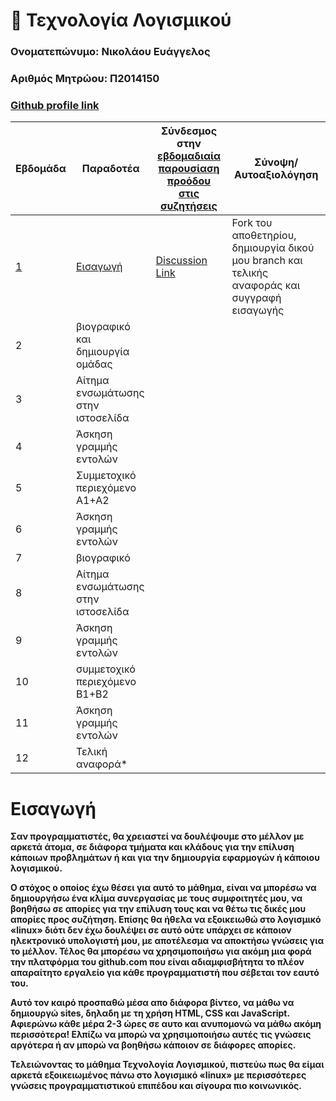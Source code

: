 # 📘 Τεχνολογία Λογισμικού

### Ονοματεπώνυμο: <strong>Νικολάου Ευάγγελος</strong>

### Αριθμός Μητρώου: <strong>Π2014150</srtong>

### [Github profile link](https://github.com/Vagelis1993)


| Εβδομάδα | Παραδοτέα | Σύνδεσμος στην [εβδομαδιαία παρουσίαση προόδου στις συζητήσεις](https://github.com/courses-ionio/help/discussions/categories/show-and-tell) | Σύνοψη/Αυτοαξιολόγηση |
| --- | --- | --- | --- |
| <a href="#A">1</a> |<a href="#A">Εισαγωγή </a> | [Discussion Link](https://github.com/courses-ionio/help/discussions/55) | Fork του αποθετηρίου, δημιουργία δικού μου branch και τελικής αναφοράς και συγγραφή εισαγωγής |
| 2 | βιογραφικό και δημιουργία ομάδας | | |
| 3 | Αίτημα ενσωμάτωσης στην ιστοσελίδα | | |
| 4 | Άσκηση γραμμής εντολών | | |
| 5 | Συμμετοχικό περιεχόμενο A1+A2 | | |
| 6 | Άσκηση γραμμής εντολών | | |
| 7 | βιογραφικό | | |
| 8 | Αίτημα ενσωμάτωσης στην ιστοσελίδα | | |
| 9 | Άσκηση γραμμής εντολών | | |
| 10 | συμμετοχικό περιεχόμενο B1+B2 | | |
| 11 | Άσκηση γραμμής εντολών | | |
| 12 | Τελική αναφορά* | | |



# <a name="A">Εισαγωγή</a>

Σαν προγραμματιστές, θα χρειαστεί να δουλέψουμε στο μέλλον με αρκετά άτομα, σε διάφορα τμήματα και κλάδους για την επίλυση κάποιων προβλημάτων ή και για την δημιουργία εφαρμογών ή κάποιου λογισμικού. 

Ο στόχος ο οποίος έχω θέσει για αυτό το μάθημα, είναι να μπορέσω να δημιουργήσω ένα κλίμα συνεργασίας με τους συμφοιτητές μου, να βοηθήσω σε απορίες για την επίλυση τους και να θέτω τις δικές μου απορίες προς συζήτηση. Επίσης θα ήθελα να εξοικειωθώ στο λογισμικό «linux» διότι δεν έχω δουλέψει σε αυτό ούτε υπάρχει σε κάποιον ηλεκτρονικό υπολογιστή μου,  με αποτέλεσμα να αποκτήσω γνώσεις για το μέλλον. Τέλος θα μπορέσω να χρησιμοποιήσω για ακόμη μια φορά την πλατφόρμα του github.com που είναι αδιαμφισβήτητα το πλέον απαραίτητο εργαλείο για κάθε προγραμματιστή που σέβεται τον εαυτό του.

Αυτό τον καιρό προσπαθώ μέσα απο διάφορα βίντεο, να μάθω να δημιουργώ sites, δηλαδη με τη χρήση HTML, CSS και JavaScript. Αφιερώνω κάθε μέρα 2-3 ώρες σε αυτο και ανυπομονώ να μάθω ακόμη περισσότερα! Ελπίζω να μπορώ να χρησιμοποιήσω αυτές τις γνώσεις αργότερα ή αν μπορώ να βοηθήσω κάποιον σε διάφορες απορίες. 

Τελειώνοντας το μάθημα Τεχνολογία Λογισμικού, πιστεύω πως θα είμαι αρκετά εξοικειωμένος πάνω στο λογισμικό «linux» με περισσότερες γνώσεις προγραμματιστικού επιπέδου και σίγουρα πιο κοινωνικός.

